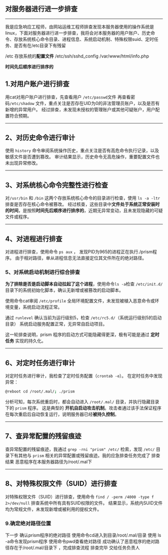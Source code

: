 ## 对服务器进行进一步排查

------

我是应急响应工程师，由网站运维工程师排查发现本服务器使用的操作系统是linux，下面对服务器进行进一步排查，我将会对本服务器的用户账户、历史命令、存放系统核心命令目录、进程信息、系统启动机制、特殊权限suid、定时任务、是否有在/etc目录下有残留 

/etc 存放系统的**配置文件**  /etc/ssh/sshd_config  /var/www/html/info.php

**时间先后顺序进行排序的**

## 1.对用户账户进行排查

用cat对用户账户进行排查，先查看用户 `/etc/passwd`文件 再查看密码`/etc/shadow` 文件，重点关注是否存在UID为0的非法管理员账户，以及是否有新增的异常用户。
 经过排查，未发现未授权的管理账户或其他可疑账户，用户配置符合预期。

------

## 2、对历史命令进行审计

使用 `history` 命令审阅系统操作历史，重点关注是否有高危命令执行记录，以及敏感文件是否遭到篡改。
 审计结果显示，历史命令无高危操作，重要配置文件也未出现异常修改。

------

## 3、对系统核心命令完整性进行检查

对`/usr/bin` 和 `/bin` 这两个存放系统核心命令的目录进行检查，使用 `ls -a -ltr` 排查是否存在核心命令被篡改。
 经过核查，这些目录中**文件处于系统正常安装时的时间**，是按照**时间先后顺序进行排序的**，近期无异常变动，且未发现隐藏的可疑文件或程序。

------

## 4、对进程进行排查

对进程进行排查，使用命令 `ps aux` ， 发现PID为965的进程正在执行./prism程序。
 由于相对路径，单从进程信息无法直接定位其文件所在的绝对路径。

### 5、对系统启动机制进行综合排查

**为了排除是否是启动脚本自动拉起了这个进程**，使用命令`ls -a`检查 `/etc/init.d/` 目录下的系统初始化脚本，确认无新增或被篡改的启动脚本。

使用命令cat审阅 `/etc/profile` 全局环境配置文件，未发现被植入恶意命令或环境变量，系统启动流程正常。

通过 `runlevel` 确认当前为运行级别5，检查 `/etc/rc5.d/`（系统运行级别5的启动目录）
系统启动服务配置正常，无异常自启动项目。

这一轮排查说明，prism 程序的启动方式可能隐藏得更深，极有可能是通过 **定时任务** 实现的持久化。

------

## 6、对定时任务进行审计

对定时任务进行审计，我检查了定时任务配置（`crontab -e`）。
 在定时任务中发现异常：

```sh
@reboot cd /root/.mal/; ./prism
```

分析可知，每次系统重启时，都会自动进入 `/root/.mal/` 目录，并执行隐藏目录下的 `prism` 程序。
这是典型的 **开机自启动攻击机制**。攻击者通过该手法保证程序在每次重启后自动恢复运行，说明服务器已经**被持久控制**。

------

## 7、查异常配置的残留痕迹

查异常配置的残留痕迹，我通过 `grep -rni "prism" /etc/` 检索，发现 `/etc/` 目录下有其他与 `prism` 相关的异常配置或残留痕迹。我的应急排查任务完成了 排查结果 恶意程序在本服务器路径为/root/.mal下

-----

## 8、对特殊权限文件（SUID）进行排查

对特殊权限文件（SUID）进行排查，使用命令 `find / -perm /4000 -type f 2>/dev/null` 排查系统中所有具有SUID权限的文件。
 结果显示，系统内SUID文件均为常规文件，未发现新增或被利用的提权文件。

### 9.确定绝对路径位置

下一步 确认prism程序的绝对路径 使用命令cd进入到目录/root/.mal/目录 使用 ls -a命令发现prism程序 使用命令pwd查看绝对路径 成功确认了恶意程序的绝对路径存在于/root/.mal/目录下 ，完成排查流程 排查完毕 交给任务负责人
